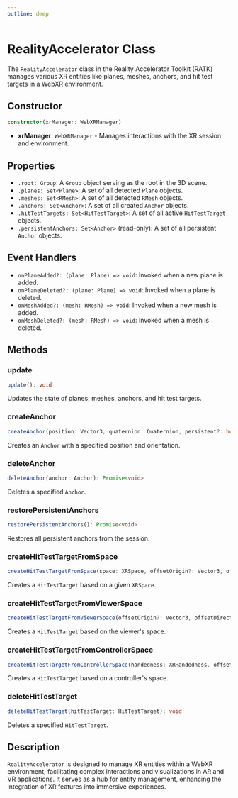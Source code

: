 ```yaml
---
outline: deep
---
```


# RealityAccelerator Class

The `RealityAccelerator` class in the Reality Accelerator Toolkit (RATK) manages various XR entities like planes, meshes, anchors, and hit test targets in a WebXR environment.

## Constructor

```ts
constructor(xrManager: WebXRManager)
```

- **xrManager**: `WebXRManager` - Manages interactions with the XR session and environment.

## Properties

- `.root: Group`: A `Group` object serving as the root in the 3D scene.
- `.planes: Set<Plane>`: A set of all detected `Plane` objects.
- `.meshes: Set<RMesh>`: A set of all detected `RMesh` objects.
- `.anchors: Set<Anchor>`: A set of all created `Anchor` objects.
- `.hitTestTargets: Set<HitTestTarget>`: A set of all active `HitTestTarget` objects.
- `.persistentAnchors: Set<Anchor>` (read-only): A set of all persistent `Anchor` objects.

## Event Handlers

- `onPlaneAdded?: (plane: Plane) => void`: Invoked when a new plane is added.
- `onPlaneDeleted?: (plane: Plane) => void`: Invoked when a plane is deleted.
- `onMeshAdded?: (mesh: RMesh) => void`: Invoked when a new mesh is added.
- `onMeshDeleted?: (mesh: RMesh) => void`: Invoked when a mesh is deleted.

## Methods

### update

```ts
update(): void
```

Updates the state of planes, meshes, anchors, and hit test targets.

### createAnchor

```ts
createAnchor(position: Vector3, quaternion: Quaternion, persistent?: boolean): Promise<Anchor>
```

Creates an `Anchor` with a specified position and orientation.

### deleteAnchor

```ts
deleteAnchor(anchor: Anchor): Promise<void>
```

Deletes a specified `Anchor`.

### restorePersistentAnchors

```ts
restorePersistentAnchors(): Promise<void>
```

Restores all persistent anchors from the session.

### createHitTestTargetFromSpace

```ts
createHitTestTargetFromSpace(space: XRSpace, offsetOrigin?: Vector3, offsetDirection?: Vector3): Promise<HitTestTarget>
```

Creates a `HitTestTarget` based on a given `XRSpace`.

### createHitTestTargetFromViewerSpace

```ts
createHitTestTargetFromViewerSpace(offsetOrigin?: Vector3, offsetDirection?: Vector3): Promise<HitTestTarget>
```

Creates a `HitTestTarget` based on the viewer's space.

### createHitTestTargetFromControllerSpace

```ts
createHitTestTargetFromControllerSpace(handedness: XRHandedness, offsetOrigin?: Vector3, offsetDirection?: Vector3): Promise<HitTestTarget>
```

Creates a `HitTestTarget` based on a controller's space.

### deleteHitTestTarget

```ts
deleteHitTestTarget(hitTestTarget: HitTestTarget): void
```

Deletes a specified `HitTestTarget`.

## Description

`RealityAccelerator` is designed to manage XR entities within a WebXR environment, facilitating complex interactions and visualizations in AR and VR applications. It serves as a hub for entity management, enhancing the integration of XR features into immersive experiences.
